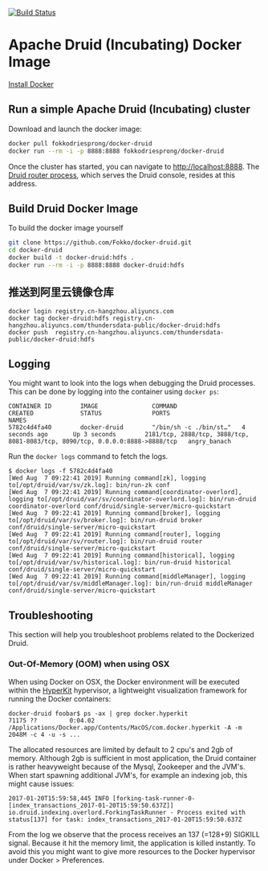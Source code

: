 [![Build Status](https://travis-ci.org/Fokko/docker-druid.svg?branch=master)](https://travis-ci.org/Fokko/docker-druid)

# Apache Druid (Incubating) Docker Image

[Install Docker](https://docs.docker.com/install/)

## Run a simple Apache Druid (Incubating) cluster

Download and launch the docker image:
```sh
docker pull fokkodriesprong/docker-druid
docker run --rm -i -p 8888:8888 fokkodriesprong/docker-druid
```

Once the cluster has started, you can navigate to [http://localhost:8888](http://localhost:8888). The [Druid router process](../development/router.html), which serves the Druid console, resides at this address.

## Build Druid Docker Image

To build the docker image yourself

```sh
git clone https://github.com/Fokko/docker-druid.git
cd docker-druid
docker build -t docker-druid:hdfs .
docker run --rm -i -p 8888:8888 docker-druid:hdfs
```
## 推送到阿里云镜像仓库
```
docker login registry.cn-hangzhou.aliyuncs.com
docker tag docker-druid:hdfs registry.cn-hangzhou.aliyuncs.com/thundersdata-public/docker-druid:hdfs 
docker push  registry.cn-hangzhou.aliyuncs.com/thundersdata-public/docker-druid:hdfs 
```
## Logging

You might want to look into the logs when debugging the Druid processes. This can be done by logging into the container using `docker ps`:
```
CONTAINER ID        IMAGE               COMMAND                  CREATED             STATUS              PORTS                                                                           NAMES
5782c4d4fa40        docker-druid        "/bin/sh -c ./bin/st…"   4 seconds ago       Up 3 seconds        2181/tcp, 2888/tcp, 3888/tcp, 8081-8083/tcp, 8090/tcp, 0.0.0.0:8888->8888/tcp   angry_banach
```

Run the `docker logs` command to fetch the logs.

```
$ docker logs -f 5782c4d4fa40
[Wed Aug  7 09:22:41 2019] Running command[zk], logging to[/opt/druid/var/sv/zk.log]: bin/run-zk conf
[Wed Aug  7 09:22:41 2019] Running command[coordinator-overlord], logging to[/opt/druid/var/sv/coordinator-overlord.log]: bin/run-druid coordinator-overlord conf/druid/single-server/micro-quickstart
[Wed Aug  7 09:22:41 2019] Running command[broker], logging to[/opt/druid/var/sv/broker.log]: bin/run-druid broker conf/druid/single-server/micro-quickstart
[Wed Aug  7 09:22:41 2019] Running command[router], logging to[/opt/druid/var/sv/router.log]: bin/run-druid router conf/druid/single-server/micro-quickstart
[Wed Aug  7 09:22:41 2019] Running command[historical], logging to[/opt/druid/var/sv/historical.log]: bin/run-druid historical conf/druid/single-server/micro-quickstart
[Wed Aug  7 09:22:41 2019] Running command[middleManager], logging to[/opt/druid/var/sv/middleManager.log]: bin/run-druid middleManager conf/druid/single-server/micro-quickstart
```

## Troubleshooting

This section will help you troubleshoot problems related to the Dockerized Druid.

### Out-Of-Memory (OOM) when using OSX

When using Docker on OSX, the Docker environment will be executed within the [HyperKit](https://github.com/docker/hyperkit) hypervisor, a lightweight visualization framework for running the Docker containers:
```
docker-druid foobar$ ps -ax | grep docker.hyperkit
71175 ??         0:04.02 /Applications/Docker.app/Contents/MacOS/com.docker.hyperkit -A -m 2048M -c 4 -u -s ...
```

The allocated resources are limited by default to 2 cpu's and 2gb of memory. Although 2gb is sufficient in most application, the Druid container is rather heavyweight because of the Mysql, Zookeeper and the JVM's. When start spawning additional JVM's, for example an indexing job, this might cause issues:
```
2017-01-20T15:59:58,445 INFO [forking-task-runner-0-[index_transactions_2017-01-20T15:59:50.637Z]] io.druid.indexing.overlord.ForkingTaskRunner - Process exited with status[137] for task: index_transactions_2017-01-20T15:59:50.637Z
```
From the log we observe that the process receives an 137 (=128+9) SIGKILL signal. Because it hit the memory limit, the application is killed instantly. To avoid this you might want to give more resources to the Docker hypervisor under Docker > Preferences.
